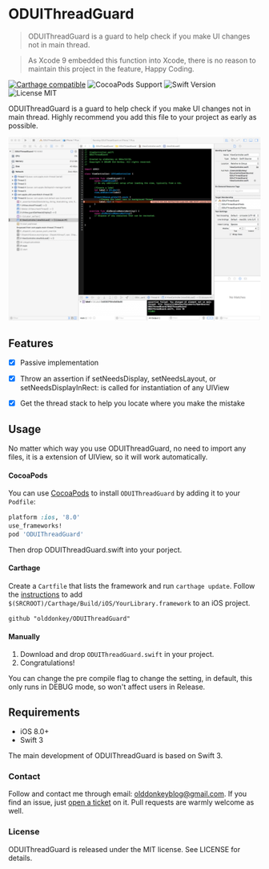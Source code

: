 # ODUIThreadGuard
>ODUIThreadGuard is a guard to help check if you make UI changes not in main thread.

>As Xcode 9 embedded this function into Xcode, there is no reason to maintain this project in the feature, Happy Coding.

[![Carthage compatible](https://img.shields.io/badge/Carthage-compatible-brightgreen.svg)](https://github.com/Carthage/Carthage) 
![CocoaPods Support](https://img.shields.io/badge/Cocoapods-compatible-brightgreen.svg) 
![Swift Version](https://img.shields.io/badge/Swift-3.0-orange.svg) 
![License MIT](https://img.shields.io/badge/License-MIT-lightgrey.svg) 

ODUIThreadGuard is a guard to help check if you make UI changes not in main thread.
Highly recommend you add this file to your project as early as possible.

![ScreenShot](DemoScreenShot.jpeg)

## Features

- [x] Passive implementation
- [x] Throw an assertion if setNeedsDisplay, setNeedsLayout, or setNeedsDisplayInRect: is called for instantiation of any UIView
- [x] Get the thread stack to help you locate where you make the mistake


## Usage

No matter which way you use ODUIThreadGuard, no need to import any files, it is a extension of UIView, so it will work automatically.

#### CocoaPods
You can use [CocoaPods](http://cocoapods.org/) to install `ODUIThreadGuard` by adding it to your `Podfile`:

```ruby
platform :ios, '8.0'
use_frameworks!
pod 'ODUIThreadGuard'
```

Then drop ODUIThreadGuard.swift into your porject.

#### Carthage
Create a `Cartfile` that lists the framework and run `carthage update`. Follow the [instructions](https://github.com/Carthage/Carthage#if-youre-building-for-ios) to add `$(SRCROOT)/Carthage/Build/iOS/YourLibrary.framework` to an iOS project.

```
github "olddonkey/ODUIThreadGuard"
```
#### Manually
1. Download and drop ```ODUIThreadGuard.swift``` in your project.  
2. Congratulations!  

You can change the pre compile flag to change the setting, in default, this only runs in DEBUG mode, so won't affect users in Release.

## Requirements

- iOS 8.0+
- Swift 3

The main development of ODUIThreadGuard is based on Swift 3.

### Contact

Follow and contact me through email: olddonkeyblog@gmail.com. If you find an issue, just [open a ticket](https://github.com/olddonkey/ODUIThreadGuard/issues/new) on it. Pull requests are warmly welcome as well.

### License

ODUIThreadGuard is released under the MIT license. See LICENSE for details.
